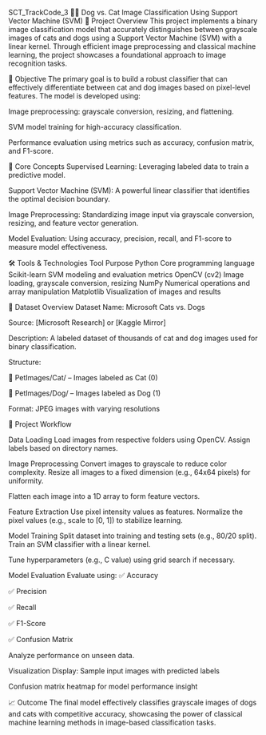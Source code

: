 SCT_TrackCode_3
🐶🐱 Dog vs. Cat Image Classification Using Support Vector Machine (SVM) 📌 Project Overview This project implements a binary image classification model that accurately distinguishes between grayscale images of cats and dogs using a Support Vector Machine (SVM) with a linear kernel. Through efficient image preprocessing and classical machine learning, the project showcases a foundational approach to image recognition tasks.

🎯 Objective The primary goal is to build a robust classifier that can effectively differentiate between cat and dog images based on pixel-level features. The model is developed using:

Image preprocessing: grayscale conversion, resizing, and flattening.

SVM model training for high-accuracy classification.

Performance evaluation using metrics such as accuracy, confusion matrix, and F1-score.

🧠 Core Concepts Supervised Learning: Leveraging labeled data to train a predictive model.

Support Vector Machine (SVM): A powerful linear classifier that identifies the optimal decision boundary.

Image Preprocessing: Standardizing image input via grayscale conversion, resizing, and feature vector generation.

Model Evaluation: Using accuracy, precision, recall, and F1-score to measure model effectiveness.

🛠️ Tools & Technologies Tool Purpose Python Core programming language Scikit-learn SVM modeling and evaluation metrics OpenCV (cv2) Image loading, grayscale conversion, resizing NumPy Numerical operations and array manipulation Matplotlib Visualization of images and results

📂 Dataset Overview Dataset Name: Microsoft Cats vs. Dogs

Source: [Microsoft Research] or [Kaggle Mirror]

Description: A labeled dataset of thousands of cat and dog images used for binary classification.

Structure:

📁 PetImages/Cat/ – Images labeled as Cat (0)

📁 PetImages/Dog/ – Images labeled as Dog (1)

Format: JPEG images with varying resolutions

🔄 Project Workflow

Data Loading Load images from respective folders using OpenCV.
Assign labels based on directory names.

Image Preprocessing Convert images to grayscale to reduce color complexity.
Resize all images to a fixed dimension (e.g., 64x64 pixels) for uniformity.

Flatten each image into a 1D array to form feature vectors.

Feature Extraction Use pixel intensity values as features.
Normalize the pixel values (e.g., scale to [0, 1]) to stabilize learning.

Model Training Split dataset into training and testing sets (e.g., 80/20 split).
Train an SVM classifier with a linear kernel.

Tune hyperparameters (e.g., C value) using grid search if necessary.

Model Evaluation Evaluate using:
✅ Accuracy

✅ Precision

✅ Recall

✅ F1-Score

✅ Confusion Matrix

Analyze performance on unseen data.

Visualization Display:
Sample input images with predicted labels

Confusion matrix heatmap for model performance insight

📈 Outcome The final model effectively classifies grayscale images of dogs and cats with competitive accuracy, showcasing the power of classical machine learning methods in image-based classification tasks.
